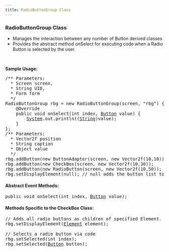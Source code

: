 ```yaml
---
title: RadioButtonGroup Class
---
```

<h3 class="sectionedit1" id="radiobuttongroup_class">RadioButtonGroup Class</h3>
<div class="level3">
<ul>
<li class="level1"><div class="li"> Manages the interaction between any number of Button derived classes</div>
</li>
<li class="level1"><div class="li"> Provides the abstract method onSelect for executing code when a Radio Button is selected by the user.</div>
</li>
</ul>

<p>
<br />

<strong>Sample Usage:</strong><br />

</p>
<pre class="code java"><span class="co3">/** Parameters:
  * Screen screen,
  * String UID,
  * Form form
  */</span>
RadioButtonGroup rbg <span class="sy0">=</span> <span class="kw1">new</span> RadioButtonGroup<span class="br0">(</span>screen, <span class="st0">"rbg"</span><span class="br0">)</span> <span class="br0">{</span>
	@Override
	<span class="kw1">public</span> <span class="kw4">void</span> onSelect<span class="br0">(</span><span class="kw4">int</span> index, <a href="http://www.google.com/search?hl=en&amp;q=allinurl%3Adocs.oracle.com+javase+docs+api+button"><span class="kw3">Button</span></a> value<span class="br0">)</span> <span class="br0">{</span>
		<a href="http://www.google.com/search?hl=en&amp;q=allinurl%3Adocs.oracle.com+javase+docs+api+system"><span class="kw3">System</span></a>.<span class="me1">out</span>.<span class="me1">println</span><span class="br0">(</span><span class="br0">(</span><a href="http://www.google.com/search?hl=en&amp;q=allinurl%3Adocs.oracle.com+javase+docs+api+string"><span class="kw3">String</span></a><span class="br0">)</span>value<span class="br0">)</span><span class="sy0">;</span>
	<span class="br0">}</span>
<span class="br0">}</span><span class="sy0">;</span>
<span class="co3">/** Parameters:
  * Vector2f position
  * String caption
  * Object value
  */</span>
rbg.<span class="me1">addButton</span><span class="br0">(</span><span class="kw1">new</span> ButtonAdapter<span class="br0">(</span>screen, <span class="kw1">new</span> Vector2f<span class="br0">(</span><span class="nu0">10</span>,<span class="nu0">10</span><span class="br0">)</span><span class="br0">)</span><span class="sy0">;</span>
rbg.<span class="me1">addButton</span><span class="br0">(</span><span class="kw1">new</span> CheckBox<span class="br0">(</span>screen, <span class="kw1">new</span> Vector2f<span class="br0">(</span><span class="nu0">10</span>,<span class="nu0">30</span><span class="br0">)</span><span class="br0">)</span><span class="sy0">;</span>
rbg.<span class="me1">addButton</span><span class="br0">(</span><span class="kw1">new</span> RadioButton<span class="br0">(</span>screen, <span class="kw1">new</span> Vector2f<span class="br0">(</span><span class="nu0">10</span>,<span class="nu0">50</span><span class="br0">)</span><span class="br0">)</span><span class="sy0">;</span>
rbg.<span class="me1">setDisplayElement</span><span class="br0">(</span><span class="kw2">null</span><span class="br0">)</span><span class="sy0">;</span> <span class="co1">// null adds the button list to the screen layer</span></pre>

</div>

<h4 id="abstract_event_methods">Abstract Event Methods:</h4>
<div class="level4">
<pre class="code java"><span class="kw1">public</span> <span class="kw4">void</span> onSelect<span class="br0">(</span><span class="kw4">int</span> index, <a href="http://www.google.com/search?hl=en&amp;q=allinurl%3Adocs.oracle.com+javase+docs+api+button"><span class="kw3">Button</span></a> value<span class="br0">)</span><span class="sy0">;</span></pre>

</div>

<h4 id="methods_specific_to_the_checkbox_class">Methods Specific to the CheckBox Class:</h4>
<div class="level4">
<pre class="code java"><span class="co1">// Adds all radio buttons as children of specified Element.  Use null to add to screen</span>
rbg.<span class="me1">setDisplayElement</span><span class="br0">(</span><a href="http://www.google.com/search?hl=en&amp;q=allinurl%3Adocs.oracle.com+javase+docs+api+element"><span class="kw3">Element</span></a> element<span class="br0">)</span><span class="sy0">;</span>
 
<span class="co1">// Selects a radio button via code</span>
rbg.<span class="me1">setSelected</span><span class="br0">(</span><span class="kw4">int</span> index<span class="br0">)</span><span class="sy0">;</span>
rbg.<span class="me1">setSelected</span><span class="br0">(</span><a href="http://www.google.com/search?hl=en&amp;q=allinurl%3Adocs.oracle.com+javase+docs+api+button"><span class="kw3">Button</span></a> button<span class="br0">)</span><span class="sy0">;</span></pre>

</div>
